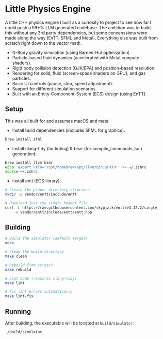 # Little Physics Engine

A little C++ physics engine I built as a curiosity to project to see how far I could push a 99+% LLM 
generated codebase. The ambition was to build this without any 3rd party dependencies, but some
concenssions were made along the way (EnTT, SFML and Metal). Everything else was built from scratch right
down to the vector math.

*   N-Body gravity simulation (using Barnes-Hut optimization).
*   Particle-based fluid dynamics (accelerated with Metal compute shaders).
*   Rigid body collision detection (GJK/EPA) and position-based resolution.
*   Rendering for solid, fluid (screen-space shaders on GPU), and gas particles.
*   Basic UI controls (pause, step, speed adjustment).
*   Support for different simulation scenarios.
*   Built with an Entity-Component-System (ECS) design (using EnTT).

## Setup

This was all built for and assumes macOS and metal

- Install build dependencies (includes SFML for graphics):
```bash
brew install sfml
```

- Install clang-tidy (for linting) & bear (for compile_commands.json generation):
```bash
brew install llvm bear
echo 'export PATH="/opt/homebrew/opt/llvm/bin:$PATH"' >> ~/.zshrc
source ~/.zshrc
```

- Install entt (ECS library):
```bash
# Create the proper directory structure
mkdir -p vendor/entt/include/entt

# Download just the single header file
curl -L https://raw.githubusercontent.com/skypjack/entt/v3.12.2/single_include/entt/entt.hpp \
    -o vendor/entt/include/entt/entt.hpp
```

## Building

```bash
# Build the simulator (default target)
make

# Clean the build directory
make clean

# Rebuild from scratch
make rebuild

# Lint code (requires clang-tidy)
make lint

# Fix lint errors automatically
make lint-fix
```

## Running

After building, the executable will be located at `build/simulator`:

```bash
./build/simulator
```